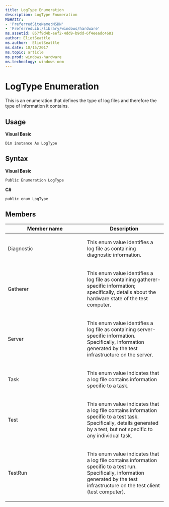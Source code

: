 ```yaml
---
title: LogType Enumeration
description: LogType Enumeration
MSHAttr:
- 'PreferredSiteName:MSDN'
- 'PreferredLib:/library/windows/hardware'
ms.assetid: 857f9d4b-eef2-4dd9-b9dd-6f4eeadc4681
author: EliotSeattle
ms.author:  EliotSeattle
ms.date: 10/15/2017
ms.topic: article
ms.prod: windows-hardware
ms.technology: windows-oem
---
```


# LogType Enumeration


This is an enumeration that defines the type of log files and therefore the type of information it contains.

## <span id="Usage"></span><span id="usage"></span><span id="USAGE"></span>Usage


**Visual Basic**

`Dim instance As LogType`

## <span id="Syntax"></span><span id="syntax"></span><span id="SYNTAX"></span>Syntax


**Visual Basic**

`Public Enumeration LogType`

**C#**

`public enum LogType`

## <span id="Members"></span><span id="members"></span><span id="MEMBERS"></span>Members


<table>
<colgroup>
<col width="50%" />
<col width="50%" />
</colgroup>
<thead>
<tr class="header">
<th>Member name</th>
<th>Description</th>
</tr>
</thead>
<tbody>
<tr class="odd">
<td><p>Diagnostic</p></td>
<td><p>This enum value identifies a log file as containing diagnostic information.</p></td>
</tr>
<tr class="even">
<td><p>Gatherer</p></td>
<td><p>This enum value identifies a log file as containing gatherer-specific information; specifically, details about the hardware state of the test computer.</p></td>
</tr>
<tr class="odd">
<td><p>Server</p></td>
<td><p>This enum value identifies a log file as containing server-specific information. Specifically, information generated by the test infrastructure on the server.</p></td>
</tr>
<tr class="even">
<td><p>Task</p></td>
<td><p>This enum value indicates that a log file contains information specific to a task.</p></td>
</tr>
<tr class="odd">
<td><p>Test</p></td>
<td><p>This enum value indicates that a log file contains information specific to a test task. Specifically, details generated by a test, but not specific to any individual task.</p></td>
</tr>
<tr class="even">
<td><p>TestRun</p></td>
<td><p>This enum value indicates that a log file contains information specific to a test run. Specifically, information generated by the test infrastructure on the test client (test computer).</p></td>
</tr>
</tbody>
</table>

 

 

 






